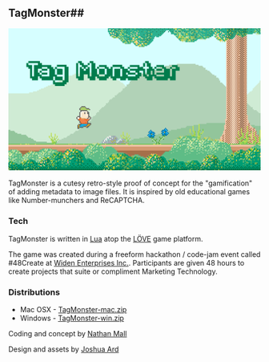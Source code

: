 ## TagMonster##

![splash scree](https://raw.githubusercontent.com/nmall/TagMonster/master/assets/gfx/splash-screen.png)

TagMonster is a cutesy retro-style proof of concept for the "gamification" of adding metadata to image files.  It is inspired by old educational games like Number-munchers and ReCAPTCHA.

### Tech ###
TagMonster is written in [Lua](http://www.lua.org/) atop the [LÖVE](https://love2d.org) game platform.

The game was created during a freeform hackathon / code-jam event called #48Create at [Widen Enterprises Inc.](http://www.widen.com).  Participants are given 48 hours to create projects that suite or compliment Marketing Technology.

### Distributions ###
* Mac OSX - [TagMonster-mac.zip](https://github.com/nmall/TagMonster/raw/master/dist/macOSX/archive/TagMonster-mac.zip)
* Windows - [TagMonster-win.zip](https://github.com/nmall/TagMonster/raw/master/dist/win/archive/TagMonster-win.zip)

Coding and concept by [Nathan Mall](https://github.com/nmall)

Design and assets by [Joshua Ard](https://github.com/joshuaArd)

